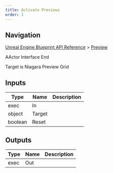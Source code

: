 ```yaml
---
title: Activate Previews
order: 1
---
```

## Navigation

[Unreal Engine Blueprint API Reference](https://dev.epicgames.com/documentation/en-us/unreal-engine/BlueprintAPI) > [Preview](https://dev.epicgames.com/documentation/en-us/unreal-engine/BlueprintAPI/Preview)

AActor Interface End

Target is Niagara Preview Grid

## Inputs

| Type | Name | Description |
| --- | --- | --- |
| exec | In |  |
| object | Target |  |
| boolean | Reset |  |

## Outputs

| Type | Name | Description |
| --- | --- | --- |
| exec | Out |  |
